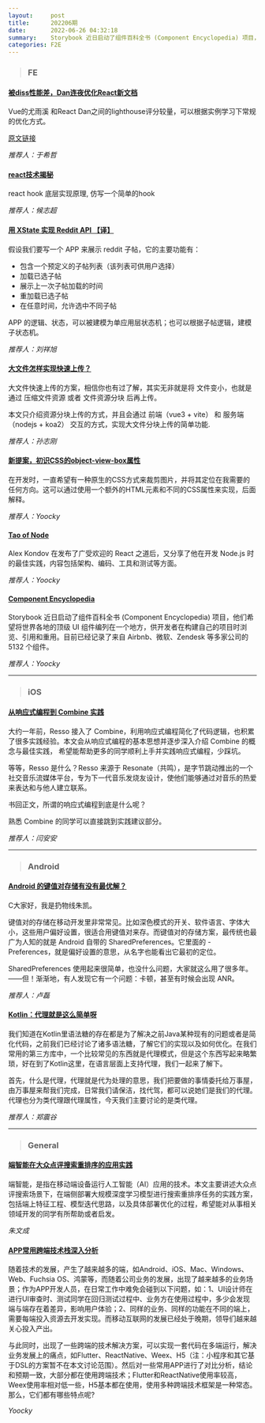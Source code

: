```yaml
---
layout:     post
title:      202206期
date:       2022-06-26 04:32:18
summary:    Storybook 近日启动了组件百科全书 (Component Encyclopedia) 项目，他们希望将世界各地的顶级 UI 组件编列在一个地方，供开发者在构建自己的项目时浏览、引用和重用。目前已经记录了来自 Airbnb、微软、Zendesk 等多家公司的 5132 个组件。
categories: F2E
---
```



> ### FE

#### [被diss性能差，Dan连夜优化React新文档](https://mp.weixin.qq.com/s/oZtnQpvfDw62Gu0PcALwLQ)

Vue的尤雨溪 和React Dan之间的lighthouse评分较量，可以根据实例学习下常规的优化方式。

[原文链接](https://twitter.com/dan_abramov/status/1529677207869825024)

*推荐人：于希哲*

#### [react技术揭秘](https://react.iamkasong.com/hooks/create.html#%E5%B7%A5%E4%BD%9C%E5%8E%9F%E7%90%86)

react hook 底层实现原理, 仿写一个简单的hook

*推荐人：候志超*

#### [用 XState 实现 Reddit API 【译】](https://zhuanlan.zhihu.com/p/412523292)

假设我们要写一个 APP 来展示 reddit 子帖，它的主要功能有：
- 包含一个预定义的子帖列表（该列表可供用户选择）
- 加载已选子帖
- 展示上一次子帖加载的时间
- 重加载已选子帖
- 在任意时间，允许选中不同子帖

APP 的逻辑、状态，可以被建模为单应用层状态机；也可以根据子帖逻辑，建模子状态机。

*推荐人：刘祥旭*


#### [大文件怎样实现快速上传？](https://mp.weixin.qq.com/s/1FozU1NyKPhEO4nMTwVW-A)

大文件快速上传的方案，相信你也有过了解，其实无非就是将 文件变小，也就是通过 压缩文件资源 或者 文件资源分块 后再上传。

本文只介绍资源分块上传的方式，并且会通过 前端（vue3 + vite） 和 服务端（nodejs + koa2） 交互的方式，实现大文件分块上传的简单功能.

*推荐人：孙志刚*


#### [新提案，初识CSS的object-view-box属性](https://mp.weixin.qq.com/s/m41tvxk8VLKMMKxUc00Cgg)

在开发时，一直希望有一种原生的CSS方式来裁剪图片，并将其定位在我需要的任何方向。这可以通过使用一个额外的HTML元素和不同的CSS属性来实现，后面解释。

*推荐人：Yoocky*


#### [Tao of Node](https://alexkondov.com/tao-of-node/)

Alex Kondov 在发布了广受欢迎的 React 之道后，又分享了他在开发 Node.js 时的最佳实践，内容包括架构、编码、工具和测试等方面。

*推荐人：Yoocky*

#### [Component Encyclopedia](https://storybook.js.org/blog/component-encyclopedia/)

Storybook 近日启动了组件百科全书 (Component Encyclopedia) 项目，他们希望将世界各地的顶级 UI 组件编列在一个地方，供开发者在构建自己的项目时浏览、引用和重用。目前已经记录了来自 Airbnb、微软、Zendesk 等多家公司的 5132 个组件。

*推荐人：Yoocky*

---

> ### iOS

#### [从响应式编程到 Combine 实践](https://mp.weixin.qq.com/s/b_q6R64xkq8Rl9EiIde4MA)

大约一年前，Resso 接入了 Combine，利用响应式编程简化了代码逻辑，也积累了很多实践经验。本文会从响应式编程的基本思想并逐步深入介绍 Combine 的概念与最佳实践， 希望能帮助更多的同学顺利上手并实践响应式编程，少踩坑。

等等，Resso 是什么？Resso 来源于 Resonate（共鸣），是字节跳动推出的一个社交音乐流媒体平台，专为下一代音乐发烧友设计，使他们能够通过对音乐的热爱来表达和与他人建立联系。

书回正文，所谓的响应式编程到底是什么呢？

熟悉 Combine 的同学可以直接跳到实践建议部分。

*推荐人：闫安安*

---

> ### Android


#### [Android 的键值对存储有没有最优解？](https://mp.weixin.qq.com/s/w3uZR6us1MMVYzfzD1PCiQ)

C大家好，我是扔物线朱凯。

键值对的存储在移动开发里非常常见。比如深色模式的开关、软件语言、字体大小，这些用户偏好设置，很适合用键值对来存。而键值对的存储方案，最传统也最广为人知的就是 Android 自带的 SharedPreferences。它里面的 -Preferences，就是偏好设置的意思，从名字也能看出它最初的定位。

SharedPreferences 使用起来很简单，也没什么问题，大家就这么用了很多年。——但！渐渐地，有人发现它有一个问题：卡顿，甚至有时候会出现 ANR。

*推荐人：卢磊*

#### [Kotlin：代理就是这么简单呀](https://zhuanlan.zhihu.com/p/149111949)

我们知道在Kotlin里语法糖的存在都是为了解决之前Java某种现有的问题或者是简化代码，之前我们已经讨论了诸多语法糖，了解它们的实现以及如何优化。在我们常用的第三方库中，一个比较常见的东西就是代理模式，但是这个东西写起来略繁琐，好在到了Kotlin这里，在语言层面上支持代理，我们一起来了解下。

首先，什么是代理，代理就是代为处理的意思，我们把要做的事情委托给万事屋，由万事屋来帮我们完成，日常我们请保洁，找代驾，都可以说她们是我们的代理。代理也分为类代理跟代理属性，今天我们主要讨论的是类代理。

*推荐人：郑震谷*

---

> ### General


#### [端智能在大众点评搜索重排序的应用实践](https://juejin.cn/post/7099725287067222023)

端智能，是指在移动端设备运行人工智能（AI）应用的技术。本文主要讲述大众点评搜索场景下，在端侧部署大规模深度学习模型进行搜索重排序任务的实践方案，包括端上特征工程、模型迭代思路，以及具体部署优化的过程，希望能对从事相关领域开发的同学有所帮助或者启发。

*朱文成*

#### [APP常用跨端技术栈深入分析](https://mp.weixin.qq.com/s/-IoiOSSMOORzZXLUiZsGtw)

随着技术的发展，产生了越来越多的端，如Android、iOS、Mac、Windows、Web、Fuchsia OS、鸿蒙等，而随着公司业务的发展，出现了越来越多的业务场景；作为APP开发人员，在日常工作中难免会碰到以下问题，如：1、UI设计师在进行UI审查时、测试同学在回归测试过程中、业务方在使用过程中，多少会发现端与端存在着差异，影响用户体验；2、同样的业务、同样的功能在不同的端上，需要每端投入资源去开发实现。而移动互联网的发展已经处于晚期，领导们越来越关心投入产出。

与此同时，出现了一些跨端的技术解决方案，可以实现一套代码在多端运行，解决业务发展上的痛点，如Flutter、ReactNative、Weex、H5（注：小程序和其它基于DSL的方案暂不在本文讨论范围）。然后对一些常用APP进行了对比分析，结论和预期一致，大部分都在使用跨端技术；Flutter和ReactNative使用率较高，Weex使用率相对低一些，H5基本都在使用，使用多种跨端技术框架是一种常态。那么，它们都有哪些特点呢?

*Yoocky*